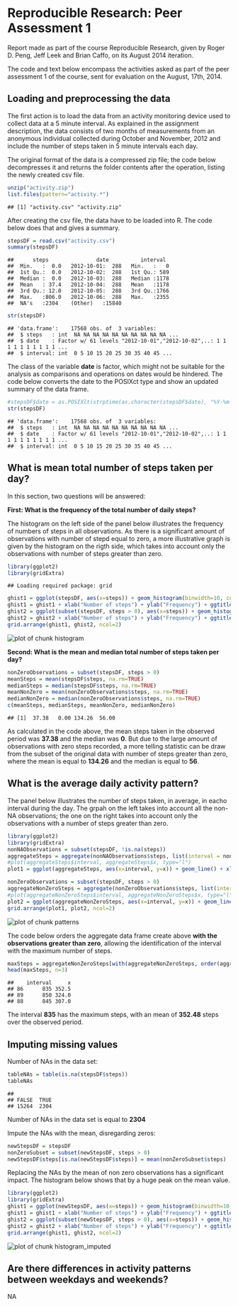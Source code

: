 # Reproducible Research: Peer Assessment 1

Report made as part of the course Reproducible Research, given by Roger D. Peng, Jeff Leek and Brian Caffo, on its August 2014 iteration.

The code and text below encompass the activities asked as part of the peer assessment 1 of the course, sent for evaluation on the August, 17th, 2014.

## Loading and preprocessing the data  
The first action is to load the data from an activity monitoring device used to collect data at a 5 minute interval. As explained in the assignment description, the data consists of two months of measurements from an anonymous individual collected during October and November, 2012 and include the number of steps taken in 5 minute intervals each day.

The original format of the data is a compressed zip file; the code below decompresses it and returns the folder contents after the operation, listing the newly created csv file.


```r
unzip("activity.zip")
list.files(pattern="activity.*")
```

```
## [1] "activity.csv" "activity.zip"
```

After creating the csv file, the data have to be loaded into R. The code below does that and gives a summary.


```r
stepsDF = read.csv("activity.csv")
summary(stepsDF)
```

```
##      steps               date          interval   
##  Min.   :  0.0   2012-10-01:  288   Min.   :   0  
##  1st Qu.:  0.0   2012-10-02:  288   1st Qu.: 589  
##  Median :  0.0   2012-10-03:  288   Median :1178  
##  Mean   : 37.4   2012-10-04:  288   Mean   :1178  
##  3rd Qu.: 12.0   2012-10-05:  288   3rd Qu.:1766  
##  Max.   :806.0   2012-10-06:  288   Max.   :2355  
##  NA's   :2304    (Other)   :15840
```

```r
str(stepsDF)
```

```
## 'data.frame':	17568 obs. of  3 variables:
##  $ steps   : int  NA NA NA NA NA NA NA NA NA NA ...
##  $ date    : Factor w/ 61 levels "2012-10-01","2012-10-02",..: 1 1 1 1 1 1 1 1 1 1 ...
##  $ interval: int  0 5 10 15 20 25 30 35 40 45 ...
```

The class of the variable **date** is factor, which might not be suitable for the analysis as comparisons and operations on dates would be hindered. The code below converts the date to the POSIXct type and show an updated summary of the data frame.


```r
#stepsDF$date = as.POSIXlt(strptime(as.character(stepsDF$date), "%Y-%m-%d"))
str(stepsDF)
```

```
## 'data.frame':	17568 obs. of  3 variables:
##  $ steps   : int  NA NA NA NA NA NA NA NA NA NA ...
##  $ date    : Factor w/ 61 levels "2012-10-01","2012-10-02",..: 1 1 1 1 1 1 1 1 1 1 ...
##  $ interval: int  0 5 10 15 20 25 30 35 40 45 ...
```

## What is mean total number of steps taken per day?

In this section, two questions will be answered:

**First: What is the frequency of the total number of daily steps?**

The histogram on the left side of the panel below illustrates the frequency of numbers of steps in all observations. As there is a significant amount of observations with number of stepd equal to zero, a more illustrative graph is given by the histogram on the rigth side, which takes into account only the observations with number of steps greater than zero.


```r
library(ggplot2)
library(gridExtra)
```

```
## Loading required package: grid
```

```r
ghist1 = ggplot(stepsDF, aes(x=steps)) + geom_histogram(binwidth=10, colour="black", fill="lightblue") 
ghist1 = ghist1 + xlab("Number of steps") + ylab("Frequency") + ggtitle("All observations")
ghist2 = ggplot(subset(stepsDF, steps > 0), aes(x=steps)) + geom_histogram(binwidth=10, colour="black", fill="lightblue")
ghist2 = ghist2 + xlab("Number of steps") + ylab("Frequency") + ggtitle("Observations with steps > 0")
grid.arrange(ghist1, ghist2, ncol=2)
```

![plot of chunk histogram](figure/histogram.png) 


**Second: What is the mean and median total number of steps taken per day?**


```r
nonZeroObservations = subset(stepsDF, steps > 0)
meanSteps = mean(stepsDF$steps, na.rm=TRUE)
medianSteps = median(stepsDF$steps, na.rm=TRUE)
meanNonZero = mean(nonZeroObservations$steps, na.rm=TRUE)
medianNonZero = median(nonZeroObservations$steps, na.rm=TRUE)
c(meanSteps, medianSteps, meanNonZero, medianNonZero)
```

```
## [1]  37.38   0.00 134.26  56.00
```

As calculated in the code above, the mean steps taken in the observed period was **37.38** and the median was **0**. But due to the large amount of observations with zero steps recorded, a more telling statistic can be draw from the subset of the original data with number of steps greater than zero, where the mean is equal to **134.26** and the median is equal to **56**.

## What is the average daily activity pattern?

The panel below illustrates the number of steps taken, in average, in eacho interval during the day. The grpah on the left takes into account all the non-NA observations; the one on the right takes into account only the observations with a number of steps greater than zero.


```r
library(ggplot2)
library(gridExtra)
nonNAObservations = subset(stepsDF, !is.na(steps))
aggregateSteps = aggregate(nonNAObservations$steps, list(interval = nonNAObservations$interval), mean)
#plot(aggregateSteps$interval, aggregateSteps$x, type="l")
plot1 = ggplot(aggregateSteps, aes(x=interval, y=x)) + geom_line() + xlab("Time interval") + ylab("Steps") + ggtitle("Mean steps per interval, all observations")

nonZeroObservations = subset(stepsDF, steps > 0)
aggregateNonZeroSteps = aggregate(nonZeroObservations$steps, list(interval = nonZeroObservations$interval), mean)
#plot(aggregateNonZeroSteps$interval, aggregateNonZeroSteps$x, type="l")
plot2 = ggplot(aggregateNonZeroSteps, aes(x=interval, y=x)) + geom_line() + xlab("Time interval") + ylab("Steps") + ggtitle("Mean steps per interval, steps > 0")
grid.arrange(plot1, plot2, ncol=2)
```

![plot of chunk patterns](figure/patterns.png) 

The code below orders the aggregate data frame create above **with the observations greater than zero**, allowing the identification of the interval with the maximum number of steps.


```r
maxSteps = aggregateNonZeroSteps[with(aggregateNonZeroSteps, order(aggregateNonZeroSteps$x, decreasing=TRUE)),]
head(maxSteps, n=3)
```

```
##    interval     x
## 86      835 352.5
## 89      850 324.0
## 88      845 307.0
```

The interval **835** has the maximum steps, with an mean of **352.48** steps over the observed period.


## Imputing missing values

Number of NAs in the data set:


```r
tableNAs = table(is.na(stepsDF$steps))
tableNAs
```

```
## 
## FALSE  TRUE 
## 15264  2304
```
Number of NAs in the data set is equal to **2304**


Impute the NAs with the mean, disregarding zeros:


```r
newStepsDF = stepsDF
nonZeroSubset = subset(newStepsDF, steps > 0)
newStepsDF$steps[is.na(newStepsDF$steps)] = mean(nonZeroSubset$steps)
```

Replacing the NAs by the mean of non zero observations has a significant impact. The histogram below shows that by a huge peak on the mean value.



```r
library(ggplot2)
library(gridExtra)
ghist1 = ggplot(newStepsDF, aes(x=steps)) + geom_histogram(binwidth=10, colour="black", fill="lightblue") 
ghist1 = ghist1 + xlab("Number of steps") + ylab("Frequency") + ggtitle("All observations")
ghist2 = ggplot(subset(newStepsDF, steps > 0), aes(x=steps)) + geom_histogram(binwidth=10, colour="black", fill="lightblue")
ghist2 = ghist2 + xlab("Number of steps") + ylab("Frequency") + ggtitle("Observations with steps > 0")
grid.arrange(ghist1, ghist2, ncol=2)
```

![plot of chunk histogram_imputed](figure/histogram_imputed.png) 
## Are there differences in activity patterns between weekdays and weekends?

NA
